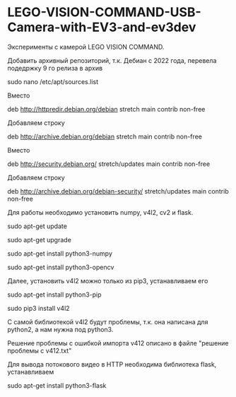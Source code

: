 # LEGO-VISION-COMMAND-USB-Camera-with-EV3-and-ev3dev
Эксперименты с камерой LEGO VISION COMMAND.

Добавить архивный репозиторий, т.к. Дебиан с 2022 года, перевела подедржку 9 го релиза в архив

sudo nano /etc/apt/sources.list

Вместо

deb http://httpredir.debian.org/debian stretch main contrib non-free

Добавляем строку

deb http://archive.debian.org/debian stretch main contrib non-free

Вместо

deb http://security.debian.org/ stretch/updates main contrib non-free

Добавляем строку

deb http://archive.debian.org/debian-security/ stretch/updates main contrib non-free


Для работы необходимо установить numpy, v4l2, cv2 и flask.

sudo apt-get update

sudo apt-get upgrade

sudo apt-get install python3-numpy

sudo apt-get install python3-opencv

Далее, установить v4l2 можно только из pip3, устанавливаем его

sudo apt-get install python3-pip

sudo pip3 install v4l2

С самой библиотекой v4l2 будут проблемы, т.к. она написана для python2, а нам нужна под python3. 

Решение проблемы с ошибкой импорта v412 описано в файле "решение проблемы с v412.txt"

Для вывода потокового видео в HTTP необходима библиотека flask, устанавливаем

sudo apt-get install python3-flask
